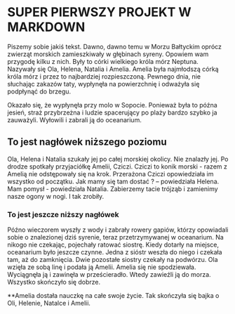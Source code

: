 # SUPER PIERWSZY PROJEKT W MARKDOWN

Piszemy sobie jakiś tekst. 
Dawno, dawno temu w Morzu Bałtyckim oprócz zwierząt morskich zamieszkiwały w głębinach syreny. 
Opowiem wam przygodę kilku z nich.
Były to córki wielkiego króla mórz Neptuna. 
Nazywały się Ola, Helena, Natalia i Amelia.
Amelia była najmłodszą córką króla mórz i przez to najbardziej rozpieszczoną.
Pewnego dnia, nie słuchając zakazów taty, wypłynęła na powierzchnię i odważyła się podpłynąć do brzegu.

Okazało się, że wypłynęła przy molo w Sopocie. 
Ponieważ była to późna jesień, straż przybrzeżna i ludzie spacerujący po plaży bardzo szybko ja zauważyli.
Wyłowili i zabrali ją do oceanarium.

##  To jest nagłówek niższego poziomu

Ola, Helena i Natalia szukały jej po całej morskiej okolicy.
Nie znalazły jej. 
Po drodze spotkały przyjaciółkę Amelii, Cziczi. 
Cziczi to konik morski - razem z Amelią nie odstępowały się na krok. 
Przerażona Cziczi opowiedziała im wszystko od początku. 
Jak mamy się tam dostać ? – powiedziała Helena. Mam pomysł - powiedziała Natalia. 
Zabierzemy tacie trójząb i zamienimy nasze ogony w nogi. I tak zrobiły.


### To jest jeszcze niższy nagłówek

Późno wieczorem wyszły z wody i zabrały rowery gapiów, którzy opowiadali sobie o znalezionej dziś syrenie, 
teraz przetrzymywanej w oceanarium.
Na nikogo nie czekając, pojechały ratować siostrę. 
Kiedy dotarły na miejsce, oceanarium było jeszcze czynne.
Jedna z sióstr weszła do niego i czekała tam, aż do zamknięcia. 
Dwie pozostałe siostry czekały na podwórzu. Ola wzięła ze sobą linę i podała ją Amelii.
Amelia się nie spodziewała. Wyciągnęła ją i zawinęła w prześcieradło. Wtedy zawieźli ją do morza.
Wszystko skończyło się dobrze.

**Amelia dostała nauczkę na całe swoje życie. Tak skończyła się bajka o Oli, Helenie, Natalce i Amelii.
